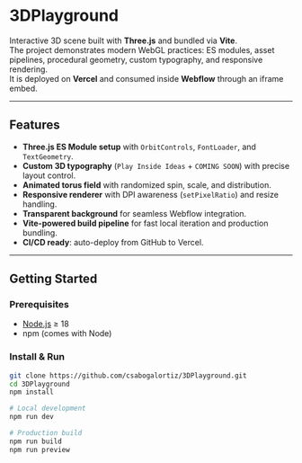 # 3DPlayground

Interactive 3D scene built with **Three.js** and bundled via **Vite**.  
The project demonstrates modern WebGL practices: ES modules, asset pipelines, procedural geometry, custom typography, and responsive rendering.  
It is deployed on **Vercel** and consumed inside **Webflow** through an iframe embed.

---

## Features

- **Three.js ES Module setup** with `OrbitControls`, `FontLoader`, and `TextGeometry`.
- **Custom 3D typography** (`Play Inside Ideas` + `COMING SOON`) with precise layout control.
- **Animated torus field** with randomized spin, scale, and distribution.
- **Responsive renderer** with DPI awareness (`setPixelRatio`) and resize handling.
- **Transparent background** for seamless Webflow integration.
- **Vite-powered build pipeline** for fast local iteration and production bundling.
- **CI/CD ready**: auto-deploy from GitHub to Vercel.

---

## Getting Started

### Prerequisites
- [Node.js](https://nodejs.org/) ≥ 18
- npm (comes with Node)

### Install & Run

```bash
git clone https://github.com/csabogalortiz/3DPlayground.git
cd 3DPlayground
npm install

# Local development
npm run dev

# Production build
npm run build
npm run preview
